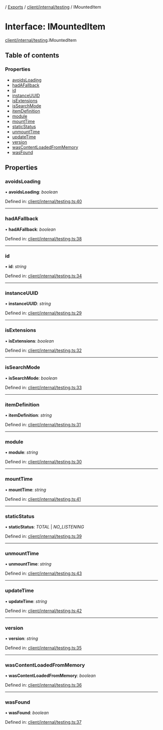[](../README.md) / [Exports](../modules.md) / [client/internal/testing](../modules/client_internal_testing.md) / IMountedItem

# Interface: IMountedItem

[client/internal/testing](../modules/client_internal_testing.md).IMountedItem

## Table of contents

### Properties

- [avoidsLoading](client_internal_testing.imounteditem.md#avoidsloading)
- [hadAFallback](client_internal_testing.imounteditem.md#hadafallback)
- [id](client_internal_testing.imounteditem.md#id)
- [instanceUUID](client_internal_testing.imounteditem.md#instanceuuid)
- [isExtensions](client_internal_testing.imounteditem.md#isextensions)
- [isSearchMode](client_internal_testing.imounteditem.md#issearchmode)
- [itemDefinition](client_internal_testing.imounteditem.md#itemdefinition)
- [module](client_internal_testing.imounteditem.md#module)
- [mountTime](client_internal_testing.imounteditem.md#mounttime)
- [staticStatus](client_internal_testing.imounteditem.md#staticstatus)
- [unmountTime](client_internal_testing.imounteditem.md#unmounttime)
- [updateTime](client_internal_testing.imounteditem.md#updatetime)
- [version](client_internal_testing.imounteditem.md#version)
- [wasContentLoadedFromMemory](client_internal_testing.imounteditem.md#wascontentloadedfrommemory)
- [wasFound](client_internal_testing.imounteditem.md#wasfound)

## Properties

### avoidsLoading

• **avoidsLoading**: *boolean*

Defined in: [client/internal/testing.ts:40](https://github.com/onzag/itemize/blob/28218320/client/internal/testing.ts#L40)

___

### hadAFallback

• **hadAFallback**: *boolean*

Defined in: [client/internal/testing.ts:38](https://github.com/onzag/itemize/blob/28218320/client/internal/testing.ts#L38)

___

### id

• **id**: *string*

Defined in: [client/internal/testing.ts:34](https://github.com/onzag/itemize/blob/28218320/client/internal/testing.ts#L34)

___

### instanceUUID

• **instanceUUID**: *string*

Defined in: [client/internal/testing.ts:29](https://github.com/onzag/itemize/blob/28218320/client/internal/testing.ts#L29)

___

### isExtensions

• **isExtensions**: *boolean*

Defined in: [client/internal/testing.ts:32](https://github.com/onzag/itemize/blob/28218320/client/internal/testing.ts#L32)

___

### isSearchMode

• **isSearchMode**: *boolean*

Defined in: [client/internal/testing.ts:33](https://github.com/onzag/itemize/blob/28218320/client/internal/testing.ts#L33)

___

### itemDefinition

• **itemDefinition**: *string*

Defined in: [client/internal/testing.ts:31](https://github.com/onzag/itemize/blob/28218320/client/internal/testing.ts#L31)

___

### module

• **module**: *string*

Defined in: [client/internal/testing.ts:30](https://github.com/onzag/itemize/blob/28218320/client/internal/testing.ts#L30)

___

### mountTime

• **mountTime**: *string*

Defined in: [client/internal/testing.ts:41](https://github.com/onzag/itemize/blob/28218320/client/internal/testing.ts#L41)

___

### staticStatus

• **staticStatus**: *TOTAL* \| *NO_LISTENING*

Defined in: [client/internal/testing.ts:39](https://github.com/onzag/itemize/blob/28218320/client/internal/testing.ts#L39)

___

### unmountTime

• **unmountTime**: *string*

Defined in: [client/internal/testing.ts:43](https://github.com/onzag/itemize/blob/28218320/client/internal/testing.ts#L43)

___

### updateTime

• **updateTime**: *string*

Defined in: [client/internal/testing.ts:42](https://github.com/onzag/itemize/blob/28218320/client/internal/testing.ts#L42)

___

### version

• **version**: *string*

Defined in: [client/internal/testing.ts:35](https://github.com/onzag/itemize/blob/28218320/client/internal/testing.ts#L35)

___

### wasContentLoadedFromMemory

• **wasContentLoadedFromMemory**: *boolean*

Defined in: [client/internal/testing.ts:36](https://github.com/onzag/itemize/blob/28218320/client/internal/testing.ts#L36)

___

### wasFound

• **wasFound**: *boolean*

Defined in: [client/internal/testing.ts:37](https://github.com/onzag/itemize/blob/28218320/client/internal/testing.ts#L37)
